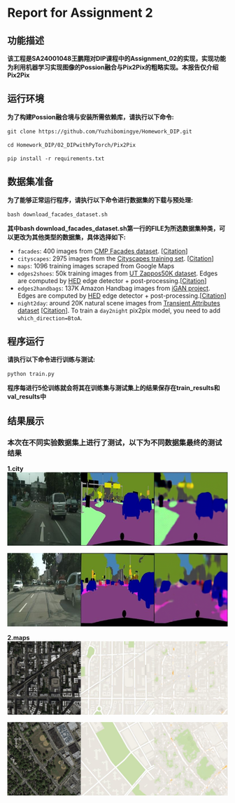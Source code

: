 # Report for Assignment 2

## 功能描述
**该工程是SA24001048王鹏翔对DIP课程中的Assignment_02的实现，实现功能为利用机器学习实现图像的Possion融合与Pix2Pix的粗略实现。本报告仅介绍Pix2Pix**


## **运行环境**
**为了构建Possion融合境与安装所需依赖库，请执行以下命令:**

`git clone https://github.com/Yuzhibomingye/Homework_DIP.git`

`cd Homework_DIP/02_DIPwithPyTorch/Pix2Pix`

`pip install -r requirements.txt`

## 数据集准备

**为了能够正常运行程序，请执行以下命令进行数据集的下载与预处理:**

`bash download_facades_dataset.sh`

**其中bash download_facades_dataset.sh第一行的FILE为所选数据集种类，可以更改为其他类型的数据集，具体选择如下:**

- `facades`: 400 images from [CMP Facades dataset](http://cmp.felk.cvut.cz/~tylecr1/facade/). [[Citation](datasets/bibtex/facades.tex)]
- `cityscapes`: 2975 images from the [Cityscapes training set](https://www.cityscapes-dataset.com/).  [[Citation](datasets/bibtex/cityscapes.tex)]
- `maps`: 1096 training images scraped from Google Maps
- `edges2shoes`: 50k training images from [UT Zappos50K dataset](http://vision.cs.utexas.edu/projects/finegrained/utzap50k/). Edges are computed by [HED](https://github.com/s9xie/hed) edge detector + post-processing.[[Citation](datasets/bibtex/shoes.tex)]
- `edges2handbags`: 137K Amazon Handbag images from [iGAN project](https://github.com/junyanz/iGAN). Edges are computed by [HED](https://github.com/s9xie/hed) edge detector + post-processing.[[Citation](datasets/bibtex/handbags.tex)]
- `night2day`: around 20K natural scene images from  [Transient Attributes dataset](http://transattr.cs.brown.edu/) [[Citation](datasets/bibtex/transattr.tex)]. To train a `day2night` pix2pix model, you need to add `which_direction=BtoA`.

## 程序运行

**请执行以下命令进行训练与测试:**

`python train.py`

**程序每进行5伦训练就会将其在训练集与测试集上的结果保存在train_results和val_results中**

## 结果展示
### 本次在不同实验数据集上进行了测试，以下为不同数据集最终的测试结果

**1.city**
![city_train](./pics/city_train.png)

![city_val](./pics/city_val.png)

**2.maps**
![maps_train](./pics/maps_train.png)

![maps_val](./pics/maps_val.png)
